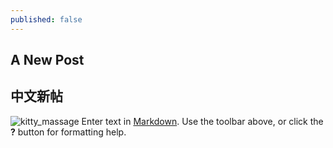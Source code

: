 ```yaml
---
published: false
---
```


## A New Post
## 中文新帖

![kitty_massage]({{site.baseurl}}/http://45.media.tumblr.com/tumblr_m0snswMAV71qjbsw8o1_500.gif)
Enter text in [Markdown](http://daringfireball.net/projects/markdown/). Use the toolbar above, or click the **?** button for formatting help.

